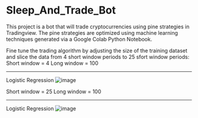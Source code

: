 # Sleep_And_Trade_Bot
This project is a bot that will trade cryptocurrencies using pine strategies in Tradingview. The pine strategies are optimized using machine learning techniques generated via a Google Colab Python Notebook.

Fine tune the trading algorithm by adjusting the size of the training dataset and slice the data from 4 short window periods to 25 sfort window periods:
Short window = 4
Long window = 100
______________________________________________________________________
Logistic Regression 
![image](https://user-images.githubusercontent.com/35645038/165048148-5fb911d3-d0a2-4906-b363-50456b47c972.png)


Short window = 25
Long window = 100
______________________________________________________________________
Logistic Regression 
![image](https://user-images.githubusercontent.com/35645038/165048247-e4fcf769-6ae2-423a-91eb-200db19b5a92.png)

